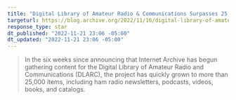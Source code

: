 ```yaml
---
title: "Digital Library of Amateur Radio & Communications Surpasses 25,000 Items"
targeturl: https://blog.archive.org/2022/11/16/digital-library-of-amateur-radio-communications-surpasses-25000-items/
response_type: star
dt_published: "2022-11-21 23:06 -05:00"
dt_updated: "2022-11-21 23:06 -05:00"
---
```


> In the six weeks since announcing that Internet Archive has begun gathering content for the Digital Library of Amateur Radio and Communications (DLARC), the project has quickly grown to more than 25,000 items, including ham radio newsletters, podcasts, videos, books, and catalogs.